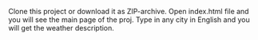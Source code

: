 Clone this project or download it as ZIP-archive. Open index.html file and you will see the main page of the proj. Type in any city in English and you will get the weather description.
